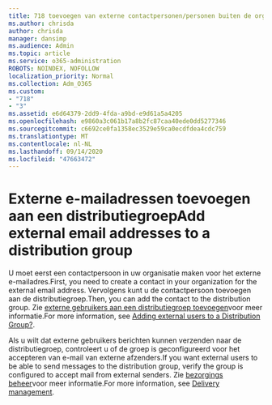 ```yaml
---
title: 718 toevoegen van externe contactpersonen/personen buiten de organisatie aan een distributielijst
ms.author: chrisda
author: chrisda
manager: dansimp
ms.audience: Admin
ms.topic: article
ms.service: o365-administration
ROBOTS: NOINDEX, NOFOLLOW
localization_priority: Normal
ms.collection: Adm_O365
ms.custom:
- "718"
- "3"
ms.assetid: e6d64379-2dd9-4fda-a9bd-e9d61a5a4205
ms.openlocfilehash: e9860a3c061b17a8b2fc87caa40ede0dd5277346
ms.sourcegitcommit: c6692ce0fa1358ec3529e59ca0ecdfdea4cdc759
ms.translationtype: MT
ms.contentlocale: nl-NL
ms.lasthandoff: 09/14/2020
ms.locfileid: "47663472"
---
```

# <a name="add-external-email-addresses-to-a-distribution-group"></a><span data-ttu-id="5fef4-102">Externe e-mailadressen toevoegen aan een distributiegroep</span><span class="sxs-lookup"><span data-stu-id="5fef4-102">Add external email addresses to a distribution group</span></span>

<span data-ttu-id="5fef4-103">U moet eerst een contactpersoon in uw organisatie maken voor het externe e-mailadres.</span><span class="sxs-lookup"><span data-stu-id="5fef4-103">First, you need to create a contact in your organization for the external email address.</span></span> <span data-ttu-id="5fef4-104">Vervolgens kunt u de contactpersoon toevoegen aan de distributiegroep.</span><span class="sxs-lookup"><span data-stu-id="5fef4-104">Then, you can add the contact to the distribution group.</span></span> <span data-ttu-id="5fef4-105">Zie [externe gebruikers aan een distributiegroep toevoegen](https://support.office.com/client/caa0f310-0bb7-48e3-8ad2-cb358b53bbba)voor meer informatie.</span><span class="sxs-lookup"><span data-stu-id="5fef4-105">For more information, see [Adding external users to a Distribution Group?](https://support.office.com/client/caa0f310-0bb7-48e3-8ad2-cb358b53bbba).</span></span>

<span data-ttu-id="5fef4-106">Als u wilt dat externe gebruikers berichten kunnen verzenden naar de distributiegroep, controleert u of de groep is geconfigureerd voor het accepteren van e-mail van externe afzenders.</span><span class="sxs-lookup"><span data-stu-id="5fef4-106">If you want external users to be able to send messages to the distribution group, verify the group is configured to accept mail from external senders.</span></span> <span data-ttu-id="5fef4-107">Zie [bezorgings beheer](https://technet.microsoft.com/library/bb124513.aspx#deliverymanagement)voor meer informatie.</span><span class="sxs-lookup"><span data-stu-id="5fef4-107">For more information, see [Delivery management](https://technet.microsoft.com/library/bb124513.aspx#deliverymanagement).</span></span>
